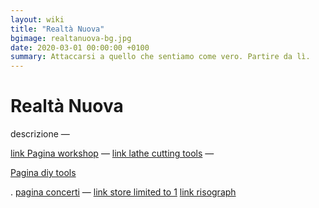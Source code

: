 ```yaml
---
layout: wiki
title: "Realtà Nuova"
bgimage: realtanuova-bg.jpg
date: 2020-03-01 00:00:00 +0100
summary: Attaccarsi a quello che sentiamo come vero. Partire da lì.
---
```


# Realtà Nuova

descrizione — 

[link Pagina workshop](/workshop) — [link lathe cutting tools](/lathecutting) — 
    
[Pagina diy tools](/diytoolbox)


. [pagina concerti]() — [link store limited to 1]() [link risograph](/risoprinting)
